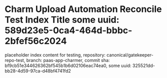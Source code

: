 # Charm Upload Automation Reconcile Test Index Title some uuid: 589d23e5-0ca4-464d-bbbc-2bfef56c2024
 placeholder index content for testing,  repository: canonical/gatekeeper-repo-test,  branch: paas-app-charmer,  commit sha: bf9cb51e344626362bf545b1b6d02106eac74ea0,  some uuid: 325521dd-bb28-4d59-97ca-d48bf4741fd2
